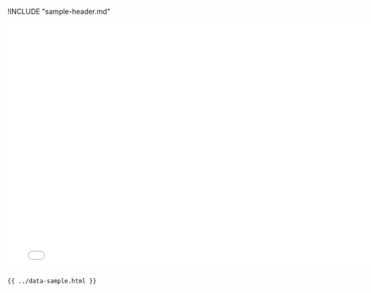 !INCLUDE "sample-header.md"

<iframe src="../../data-sample.html" width="770" height="500" frameBorder="0" seamless="seamless">
</iframe>

```html
{{ ../data-sample.html }}
```
